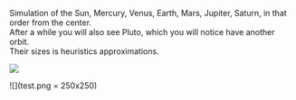 Simulation of the Sun, Mercury, Venus, Earth, Mars, Jupiter, Saturn, in that order from the center.  
After a while you will also see Pluto, which you will notice have another orbit.  
Their sizes is heuristics approximations.


![](Solar.gif)


![](test.png = 250x250)
